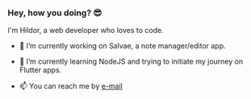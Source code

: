### Hey, how you doing? 😎

I'm Hildor, a web developer who loves to code.

- 🔭 I’m currently working on Salvae, a note manager/editor app.

- 🌱 I’m currently learning NodeJS and trying to initiate my journey on Flutter apps.

- 📫 You can reach me by [e-mail](mailto:hildorjunior@gmail.com)
